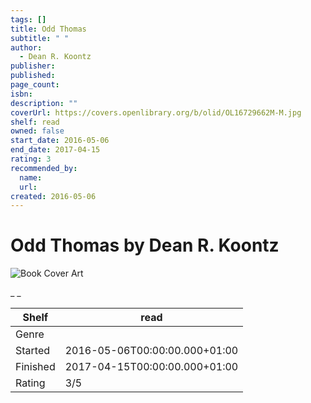 ```yaml
---
tags: []
title: Odd Thomas
subtitle: " "
author:
  - Dean R. Koontz
publisher:
published:
page_count:
isbn:
description: ""
coverUrl: https://covers.openlibrary.org/b/olid/OL16729662M-M.jpg
shelf: read
owned: false
start_date: 2016-05-06
end_date: 2017-04-15
rating: 3
recommended_by:
  name:
  url:
created: 2016-05-06
---
```


# Odd Thomas by Dean R. Koontz

![Book Cover Art](https://covers.openlibrary.org/b/olid/OL16729662M-M.jpg)

_ _

| Shelf | read |
| --- | --- |
| Genre |  |
| Started | 2016-05-06T00:00:00.000+01:00 |
| Finished | 2017-04-15T00:00:00.000+01:00 |
| Rating | 3/5 |

